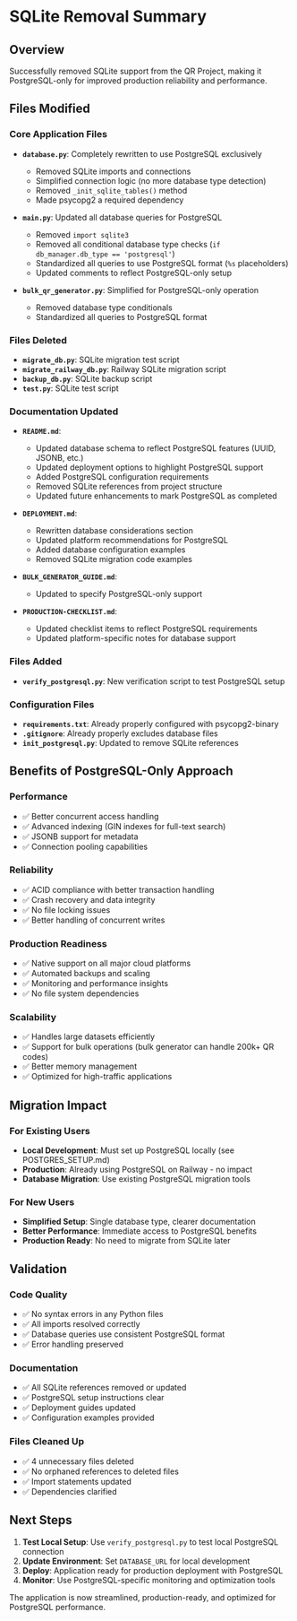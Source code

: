 # SQLite Removal Summary

## Overview
Successfully removed SQLite support from the QR Project, making it PostgreSQL-only for improved production reliability and performance.

## Files Modified

### Core Application Files
- **`database.py`**: Completely rewritten to use PostgreSQL exclusively
  - Removed SQLite imports and connections
  - Simplified connection logic (no more database type detection)
  - Removed `_init_sqlite_tables()` method
  - Made psycopg2 a required dependency

- **`main.py`**: Updated all database queries for PostgreSQL
  - Removed `import sqlite3`
  - Removed all conditional database type checks (`if db_manager.db_type == 'postgresql'`)
  - Standardized all queries to use PostgreSQL format (`%s` placeholders)
  - Updated comments to reflect PostgreSQL-only setup

- **`bulk_qr_generator.py`**: Simplified for PostgreSQL-only operation
  - Removed database type conditionals
  - Standardized all queries to PostgreSQL format

### Files Deleted
- **`migrate_db.py`**: SQLite migration test script
- **`migrate_railway_db.py`**: Railway SQLite migration script  
- **`backup_db.py`**: SQLite backup script
- **`test.py`**: SQLite test script

### Documentation Updated
- **`README.md`**: 
  - Updated database schema to reflect PostgreSQL features (UUID, JSONB, etc.)
  - Updated deployment options to highlight PostgreSQL support
  - Added PostgreSQL configuration requirements
  - Removed SQLite references from project structure
  - Updated future enhancements to mark PostgreSQL as completed

- **`DEPLOYMENT.md`**: 
  - Rewritten database considerations section
  - Updated platform recommendations for PostgreSQL
  - Added database configuration examples
  - Removed SQLite migration code examples

- **`BULK_GENERATOR_GUIDE.md`**: 
  - Updated to specify PostgreSQL-only support

- **`PRODUCTION-CHECKLIST.md`**: 
  - Updated checklist items to reflect PostgreSQL requirements
  - Updated platform-specific notes for database support

### Files Added
- **`verify_postgresql.py`**: New verification script to test PostgreSQL setup

### Configuration Files
- **`requirements.txt`**: Already properly configured with psycopg2-binary
- **`.gitignore`**: Already properly excludes database files
- **`init_postgresql.py`**: Updated to remove SQLite references

## Benefits of PostgreSQL-Only Approach

### Performance
- ✅ Better concurrent access handling
- ✅ Advanced indexing (GIN indexes for full-text search)
- ✅ JSONB support for metadata
- ✅ Connection pooling capabilities

### Reliability  
- ✅ ACID compliance with better transaction handling
- ✅ Crash recovery and data integrity
- ✅ No file locking issues
- ✅ Better handling of concurrent writes

### Production Readiness
- ✅ Native support on all major cloud platforms
- ✅ Automated backups and scaling
- ✅ Monitoring and performance insights
- ✅ No file system dependencies

### Scalability
- ✅ Handles large datasets efficiently
- ✅ Support for bulk operations (bulk generator can handle 200k+ QR codes)
- ✅ Better memory management
- ✅ Optimized for high-traffic applications

## Migration Impact

### For Existing Users
- **Local Development**: Must set up PostgreSQL locally (see POSTGRES_SETUP.md)
- **Production**: Already using PostgreSQL on Railway - no impact
- **Database Migration**: Use existing PostgreSQL migration tools

### For New Users
- **Simplified Setup**: Single database type, clearer documentation
- **Better Performance**: Immediate access to PostgreSQL benefits
- **Production Ready**: No need to migrate from SQLite later

## Validation

### Code Quality
- ✅ No syntax errors in any Python files
- ✅ All imports resolved correctly
- ✅ Database queries use consistent PostgreSQL format
- ✅ Error handling preserved

### Documentation
- ✅ All SQLite references removed or updated
- ✅ PostgreSQL setup instructions clear
- ✅ Deployment guides updated
- ✅ Configuration examples provided

### Files Cleaned Up
- ✅ 4 unnecessary files deleted
- ✅ No orphaned references to deleted files
- ✅ Import statements updated
- ✅ Dependencies clarified

## Next Steps

1. **Test Local Setup**: Use `verify_postgresql.py` to test local PostgreSQL connection
2. **Update Environment**: Set `DATABASE_URL` for local development
3. **Deploy**: Application ready for production deployment with PostgreSQL
4. **Monitor**: Use PostgreSQL-specific monitoring and optimization tools

The application is now streamlined, production-ready, and optimized for PostgreSQL performance.
